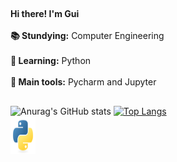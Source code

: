 ## 
<strong>Hi there! I'm Gui</strong><br><br>
<strong> 📚 Stundying:</strong> Computer Engineering<br><br>
<strong> 📖 Learning:</strong> Python<br><br>
<strong> 🔧 Main tools:</strong> Pycharm and Jupyter
## 

 
 
  

![Anurag's GitHub stats](https://github-readme-stats.vercel.app/api?username=GuiSDG&show_icons=false&theme=merko) 
[![Top Langs](https://github-readme-stats.vercel.app/api/top-langs/?username=GuiSDG&langs_count=2&theme=merko)](https://github.com/GuiSDG/github-readme-stats)<br>
<img align="center" alt="Gui-Python" height="60" width="40" src="https://raw.githubusercontent.com/devicons/devicon/master/icons/python/python-original.svg">



  










